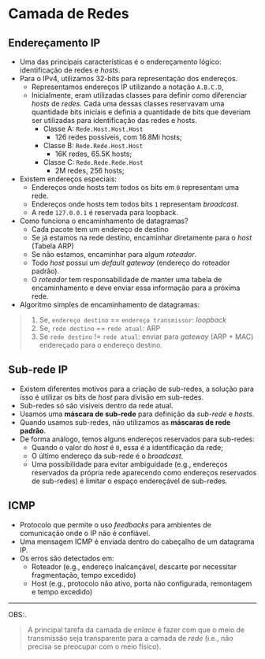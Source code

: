 # Camada de Redes

## Endereçamento IP

- Uma das principais características é o endereçamento lógico: identificação de redes e *hosts*.
- Para o IPv4, utilizamos 32-bits para representação dos endereços.
  - Representamos endereços IP utilizando a notação `A.B.C.D`,
  - Inicialmente, eram utilizadas classes para definir como diferenciar *hosts* de *redes*. Cada uma dessas classes reservavam uma quantidade bits iniciais e definia a quantidade de bits que deveriam ser utilizadas para identificação das redes e hosts.
    - Classe A: `Rede.Host.Host.Host`
      - 126 redes possíveis, com 16.8Mi hosts;
    - Classe B: `Rede.Rede.Host.Host`
      - 16K redes, 65.5K hosts;
    - Classe C: `Rede.Rede.Rede.Host`
      - 2M redes, 256 hosts;
- Existem endereços especiais:
  - Endereços onde hosts tem todos os bits em `0` representam uma rede.
  - Endereços onde hosts tem todos bits `1` representam *broadcast*.
  - A rede `127.0.0.1` é reservada para loopback.
- Como funciona o encaminhamento de datagramas?
  - Cada pacote tem um endereço de destino
  - Se já estamos na rede destino, encaminhar diretamente para o *host* (Tabela ARP)
  - Se não estamos, encaminhar para algum *roteador*.
  - Todo *host* possui um *default gateway* (endereço do roteador padrão).
  - O *roteador* tem responsabilidade de manter uma tabela de encaminhamento e deve enviar essa informação para a próxima rede.
- Algoritmo simples de encaminhamento de datagramas:

> 1. Se, `endereço destino` == `endereço transmissor`: *loopback*
> 2. Se, `rede destino` == `rede atual`: ARP
> 3. Se `rede destino` != `rede atual`: enviar para *gateway* (ARP + MAC) endereçado para o endereço destino.

## Sub-rede IP

- Existem diferentes motivos para a criação de sub-redes, a solução para isso é utilizar os bits de *host* para divisão em sub-redes.
- Sub-redes só são visíveis dentro da rede atual.
- Usamos uma **máscara de sub-rede** para definição da *sub-rede* e *hosts*.
- Quando usamos sub-redes, não utilizamos as **máscaras de rede padrão**.
- De forma análogo, temos alguns endereços reservados para sub-redes:
  - Quando o valor do *host* é `0`, essa é a identificação da rede;
  - O último endereço da sub-rede é o *broadcast*.
  - Uma possibilidade para evitar ambiguidade (e.g., endereços reservados da própria rede aparecendo como endereços reservados de sub-redes) é limitar o espaço endereçável de sub-redes.

## ICMP

- Protocolo que permite o uso *feedbacks* para ambientes de comunicação onde o IP não é confiável.
- Uma mensagem ICMP é enviada dentro do cabeçalho de um datagrama IP.
- Os erros são detectados em:
  - Roteador (e.g., endereço inalcançável, descarte por necessitar fragmentação, tempo excedido)
  - Host (e.g., protocolo não ativo, porta não configurada, remontagem e tempo excedido)

---

OBS:.

> A principal tarefa da camada de *enlace* é fazer com que o meio de transmissão seja transparente para a camada de *rede* (i.e., não precisa se preocupar com o meio físico).